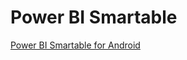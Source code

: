 # Power BI Smartable

[Power BI Smartable for Android](https://play.google.com/store/apps/details?id=powerbi.android)